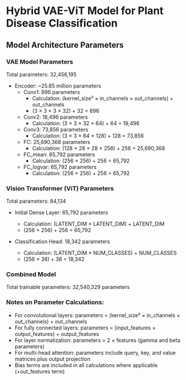 # Hybrid VAE-ViT Model for Plant Disease Classification

## Model Architecture Parameters

### VAE Model Parameters
Total parameters: 32,456,195
- Encoder: ~25.85 million parameters
  - Conv1: 896 parameters
    - Calculation: (kernel_size² × in_channels × out_channels) + out_channels
    - (3 × 3 × 3 × 32) + 32 = 896
  - Conv2: 18,496 parameters
    - Calculation: (3 × 3 × 32 × 64) + 64 = 18,496
  - Conv3: 73,856 parameters
    - Calculation: (3 × 3 × 64 × 128) + 128 = 73,856
  - FC: 25,690,368 parameters
    - Calculation: (128 × 28 × 28 × 256) + 256 = 25,690,368
  - FC_mean: 65,792 parameters
    - Calculation: (256 × 256) + 256 = 65,792
  - FC_logvar: 65,792 parameters
    - Calculation: (256 × 256) + 256 = 65,792

### Vision Transformer (ViT) Parameters
Total parameters: 84,134
- Initial Dense Layer: 65,792 parameters
  - Calculation: (LATENT_DIM × LATENT_DIM) + LATENT_DIM
  - (256 × 256) + 256 = 65,792

- Classification Head: 18,342 parameters
  - Calculation: (LATENT_DIM × NUM_CLASSES) + NUM_CLASSES
  - (256 × 38) + 38 = 18,342

### Combined Model
Total trainable parameters: 32,540,329 parameters

### Notes on Parameter Calculations:
- For convolutional layers: parameters = (kernel_size² × in_channels × out_channels) + out_channels
- For fully connected layers: parameters = (input_features × output_features) + output_features
- For layer normalization: parameters = 2 × features (gamma and beta parameters)
- For multi-head attention: parameters include query, key, and value matrices plus output projection
- Bias terms are included in all calculations where applicable (+out_features term)